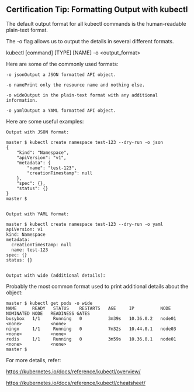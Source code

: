 Certification Tip: Formatting Output with kubectl
----------------------------------------------------------------------------

The default output format for all kubectl commands is the human-readable plain-text format.

The -o flag allows us to output the details in several different formats.


kubectl [command] [TYPE] [NAME] -o <output_format>

Here are some of the commonly used formats:


    -o jsonOutput a JSON formatted API object.

    -o namePrint only the resource name and nothing else.

    -o wideOutput in the plain-text format with any additional information.

    -o yamlOutput a YAML formatted API object.

Here are some useful examples:

    Output with JSON format:

    master $ kubectl create namespace test-123 --dry-run -o json
    {
        "kind": "Namespace",
        "apiVersion": "v1",
        "metadata": {
            "name": "test-123",
            "creationTimestamp": null
        },
        "spec": {},
        "status": {}
    }
    master $


    Output with YAML format:

    master $ kubectl create namespace test-123 --dry-run -o yaml
    apiVersion: v1
    kind: Namespace
    metadata:
      creationTimestamp: null
      name: test-123
    spec: {}
    status: {}


    Output with wide (additional details):

Probably the most common format used to print additional details about the object:

    master $ kubectl get pods -o wide
    NAME      READY   STATUS    RESTARTS   AGE     IP          NODE     NOMINATED NODE   READINESS GATES
    busybox   1/1     Running   0          3m39s   10.36.0.2   node01   <none>           <none>
    ningx     1/1     Running   0          7m32s   10.44.0.1   node03   <none>           <none>
    redis     1/1     Running   0          3m59s   10.36.0.1   node01   <none>           <none>
    master $


For more details, refer:

https://kubernetes.io/docs/reference/kubectl/overview/

https://kubernetes.io/docs/reference/kubectl/cheatsheet/